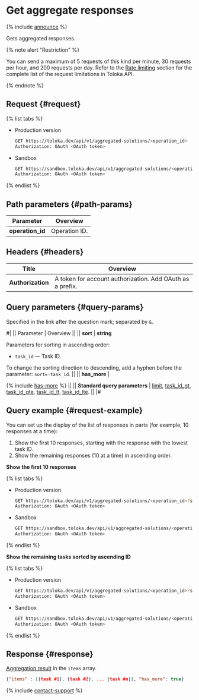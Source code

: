 # Get aggregate responses

{% include [announce](../_includes/announce.md) %}

Gets aggregated responses.

{% note alert "Restriction" %}

You can send a maximum of 5 requests of this kind per minute, 30 requests per hour, and 200 requests per day. Refer to the [Rate limiting](rate-limiting.md) section for the complete list of the request limitations in Toloka API.

{% endnote %}

## Request {#request}

{% list tabs %}

- Production version

    ```bash
    GET https://toloka.dev/api/v1/aggregated-solutions/<operation_id>
    Authorization: OAuth <OAuth token>
    ```

- Sandbox

    ```bash
    GET https://sandbox.toloka.dev/api/v1/aggregated-solutions/<operation_id>
    Authorization: OAuth <OAuth token>
    ```

{% endlist %}

## Path parameters {#path-params}

Parameter | Overview
----- | -----
**operation_id** | Operation ID.

## Headers {#headers}

Title | Overview
----- | -----
**Authorization** | A token for account authorization. Add OAuth as a prefix.

## Query parameters {#query-params}

Specified in the link after the question mark; separated by `&`.

#|
|| Parameter | Overview ||
|| **sort** | **string**

Parameters for sorting in ascending order:

- `task_id` — Task ID.

To change the sorting direction to descending, add a hyphen before the parameter: `sort=-task_id`. ||
|| **has_more** | 

{% include [has-more](../_includes/has-more.md) %} ||
|| **Standard query parameters** | [limit](./standard-query-parameters.md#limit), [task_id_gt](./standard-query-parameters.md#task_id_gt), [task_id_gte](./standard-query-parameters.md#task_id_gte), [task_id_lt](./standard-query-parameters.md#task_id_lt), [task_id_lte](./standard-query-parameters.md#task_id_lte). ||
|#

## Query example {#request-example}

You can set up the display of the list of responses in parts (for example, 10 responses at a time):

1. Show the first 10 responses, starting with the response with the lowest task ID.
1. Show the remaining responses (10 at a time) in ascending order.

**Show the first 10 responses**

{% list tabs %}

- Production version

    ```bash
    GET https://toloka.dev/api/v1/aggregated-solutions/<operation_id>?sort=task_id&limit=10
    Authorization: OAuth <OAuth token>
    ```

- Sandbox

    ```bash
    GET https://sandbox.toloka.dev/api/v1/aggregated-solutions/<operation_id>?sort=task_id&limit=10
    Authorization: OAuth <OAuth token>
    ```

{% endlist %}

**Show the remaining tasks sorted by ascending ID**

{% list tabs %}

- Production version

    ```bash
    GET https://toloka.dev/api/v1/aggregated-solutions/<operation_id>?sort=task_id&limit=10&task_id_gt=<ID of the last task from the previous response>
    Authorization: OAuth <OAuth token>
    ```

- Sandbox

    ```bash
    GET https://sandbox.toloka.dev/api/v1/aggregated-solutions/<operation_id>?sort=task_id&limit=10&task_id_gt=<ID of the last task from the previous response>
    Authorization: OAuth <OAuth token>
    ```

{% endlist %}

## Response {#response}

[Aggregation result](aggregate-by-task.md) in the `items` array.

```json
{"items" : [{task #1}, {task #2}, ... {task #n}], "has_more": true}
```

{% include [contact-support](../../guide/_includes/contact-support.md) %}